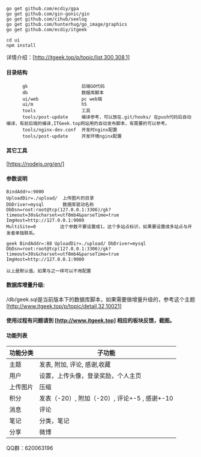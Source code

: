  ```angular2html
go get github.com/ecdiy/gpa
go get github.com/gin-gonic/gin
go get github.com/cihub/seelog
go get github.com/hunterhug/go_image/graphics
go get github.com/ecdiy/itgeek
```
 
 ```angular2html
 cd ui
 npm install
```


详情介绍：[http://itgeek.top/p/topic/list,300,308,1] 


#### 目录结构
```angular2html
      gk                    后端GO代码
      db                    数据库脚本
      ui/web                pc web端
      ui/m                  h5
      tools                 工具    
      tools/post-update     编译参考，可以放在.git/hooks/ 在push代码后自动编译，有前后端的编译,ITGeek.top网站用的自动发布脚本，有需要的可以参考。
      tools/nginx-dev.conf  开发时nginx配置
      tools/post-update     开发环境nginx配置
```

#### 其它工具
[https://nodejs.org/en/]

#### 参数说明
```angular2html
BindAddr=:9000
UploadDir=./upload/  上传图片的目录
DbDriver=mysql       数据库驱动名称
DbDsn=root:root@tcp(127.0.0.1:3306)/gk?timeout=30s&charset=utf8mb4&parseTime=true  
ImgHost=http://127.0.0.1:9000
MultiSite=0         这个参数不要设置成1，这个多站点标识，如果要设置成多站点与开发者单独联系。

geek BindAddr=:88 UploadDir=./upload/ DbDriver=mysql DbDsn=root:root@tcp(127.0.0.1:3306)/gk?timeout=30s&charset=utf8mb4&parseTime=true ImgHost=http://127.0.0.1:9000

以上是默认值，如果与之一样可以不用配置
```

#### 数据库增量升级: 
/db/geek.sql是当前版本下的数据库脚本，如果需要做增量升级的，参考这个主题
[http://www.itgeek.top/p/topic/detail,32,10021]
 
#### 使用过程有问题请到 [http://www.itgeek.top] 相应的板块反馈，截图。

#### 功能列表
|功能分类|子功能|
|-|-|
|主题|发表, 附加, 评论, 感谢,收藏|
|用户|设置，上传头像，登录奖励，个人主页|
|上传图片|压缩|
|积分|发表（-20）, 附加（-20）, 评论+-5 , 感谢+-10|
|消息|评论|
|笔记|分类，笔记|
|分享|微博|

QQ群：620063196